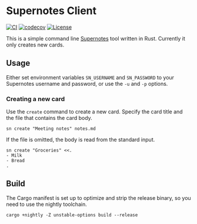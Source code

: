 # Supernotes Client

[![CI](https://github.com/jcassee/supernotes-client/workflows/CI/badge.svg)](https://github.com/jcassee/supernotes-client/actions?query=workflow%3ACI)
[![codecov](https://codecov.io/gh/jcassee/supernotes-client/branch/master/graph/badge.svg)](https://codecov.io/gh/jcassee/supernotes-client)
[![License](https://img.shields.io/github/license/jcassee/supernotes-client)](https://github.com/jcassee/supernotes-client/blob/master/LICENSE)

This is a simple command line [Supernotes](https://supernotes.app/) tool
written in Rust. Currently it only creates new cards.


## Usage

Either set environment variables `SN_USERNAME` and `SN_PASSWORD` to your
Supernotes username and password, or use the `-u` and `-p` options.


### Creating a new card

Use the `create` command to create a new card. Specify the card title and the
file that contains the card body.

    sn create "Meeting notes" notes.md

If the file is omitted, the body is read from the standard input.

    sn create "Groceries" <<.
    - Milk
    - Bread
    .

## Build

The Cargo manifest is set up to optimize and strip the release binary, so you
need to use the nightly toolchain.

    cargo +nightly -Z unstable-options build --release
